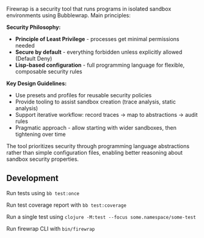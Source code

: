 Firewrap is a security tool that runs programs in isolated sandbox environments using Bubblewrap. Main principles:

**Security Philosophy:**
- **Principle of Least Privilege** - processes get minimal permissions needed
- **Secure by default** - everything forbidden unless explicitly allowed (Default Deny)
- **Lisp-based configuration** - full programming language for flexible, composable security rules

**Key Design Guidelines:**
- Use presets and profiles for reusable security policies
- Provide tooling to assist sandbox creation (trace analysis, static analysis)
- Support iterative workflow: record traces → map to abstractions → audit rules
- Pragmatic approach - allow starting with wider sandboxes, then tightening over time

The tool prioritizes security through programming language abstractions rather than simple configuration files, enabling better reasoning about sandbox security properties.

## Development

Run tests using `bb test:once`

Run test coverage report with `bb test:coverage`

Run a single test using `clojure -M:test --focus some.namespace/some-test`

Run firewrap CLI with `bin/firewrap`
